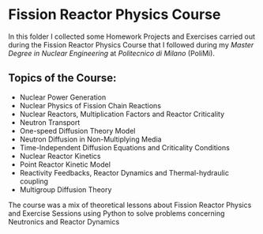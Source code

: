 # Fission Reactor Physics Course

In this folder I collected some Homework Projects and Exercises carried out during the Fission Reactor Physics Course that I followed during my *Master Degree in Nuclear Engineering* at *Politecnico di Milano* (PoliMi).

## Topics of the Course:
* Nuclear Power Generation
* Nuclear Physics of Fission Chain Reactions
* Nuclear Reactors, Multiplication Factors and Reactor Criticality
* Neutron Transport
* One-speed Diffusion Theory Model
* Neutron Diffusion in Non-Multiplying Media
* Time-Independent Diffusion Equations and Criticality Conditions
* Nuclear Reactor Kinetics
* Point Reactor Kinetic Model
* Reactivity Feedbacks, Reactor Dynamics and Thermal-hydraulic coupling
* Multigroup Diffusion Theory

The course was a mix of theoretical lessons about Fission Reactor Physics and Exercise Sessions using Python to solve problems concerning Neutronics and Reactor Dynamics
